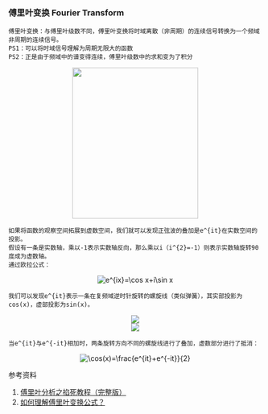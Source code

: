 ### 傅里叶变换 Fourier Transform

    傅里叶变换：与傅里叶级数不同，傅里叶变换将时域离散（非周期）的连续信号转换为一个频域非周期的连续信号。
    PS1：可以将时域信号理解为周期无限大的函数
    PS2：正是由于频域中的谱变得连续，傅里叶级数中的求和变为了积分
    
<div align=center><img width="250" height="300" src="https://upload.wikimedia.org/wikipedia/commons/thumb/5/51/Fourier_unit_pulse.svg/800px-Fourier_unit_pulse.svg.png"/></div>

    如果将函数的观察空间拓展到虚数空间，我们就可以发现正弦波的叠加是e^{it}在实数空间的投影。
    假设有一条是实数轴，乘以-1表示实数轴反向，那么乘以i（i^{2}=-1）则表示实数轴旋转90度成为虚数轴。
    通过欧拉公式：
    
<div align=center><img src="https://latex.codecogs.com/gif.latex?e^{ix}=\cos&space;x&plus;i\sin&space;x" title="e^{ix}=\cos x+i\sin x"/></div>

    我们可以发现e^{it}表示一条在复频域逆时针旋转的螺旋线（类似弹簧），其实部投影为cos(x)，虚部投影为sin(x)。
    
<div align=center><img src="https://pic2.zhimg.com/80/v2-5d7bcbf6454b2612da47e85bdbab99e5_hd.jpg"/></div>
<div align=center><img src="https://upload.wikimedia.org/wikipedia/commons/thumb/e/e3/Euler%27s_Formula_c.png/330px-Euler%27s_Formula_c.png"/></div>

    当e^{it}与e^{-it}相加时，两条旋转方向不同的螺旋线进行了叠加，虚数部分进行了抵消：
    
<div align=center><img src="https://latex.codecogs.com/gif.latex?\cos(x)=\frac{e^{it}&plus;e^{-it}}{2}" title="\cos(x)=\frac{e^{it}+e^{-it}}{2}" /></div>


参考资料
1. [傅里叶分析之掐死教程（完整版）](https://zhuanlan.zhihu.com/p/19763358)
2. [如何理解傅里叶变换公式？](https://www.zhihu.com/question/19714540)
